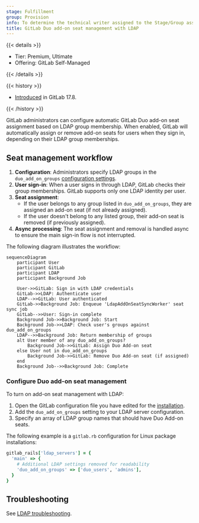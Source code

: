 ```yaml
---
stage: Fulfillment
group: Provision
info: To determine the technical writer assigned to the Stage/Group associated with this page, see https://handbook.gitlab.com/handbook/product/ux/technical-writing/#assignments
title: GitLab Duo add-on seat management with LDAP
---
```


{{< details >}}

- Tier: Premium, Ultimate
- Offering: GitLab Self-Managed

{{< /details >}}

{{< history >}}

- [Introduced](https://gitlab.com/gitlab-org/gitlab/-/merge_requests/175101) in GitLab 17.8.

{{< /history >}}

GitLab administrators can configure automatic GitLab Duo add-on seat assignment based on LDAP group membership. When enabled, GitLab will automatically assign or remove add-on seats for users when they sign in, depending on their LDAP group memberships.

## Seat management workflow

1. **Configuration**: Administrators specify LDAP groups in the `duo_add_on_groups` [configuration settings](#configure-duo-add-on-seat-management).
1. **User sign-in**: When a user signs in through LDAP, GitLab checks their group memberships. GitLab supports only one LDAP identity per user.
1. **Seat assignment**:
   - If the user belongs to any group listed in `duo_add_on_groups`, they are assigned an add-on seat (if not already assigned).
   - If the user doesn't belong to any listed group, their add-on seat is removed (if previously assigned).
1. **Async processing**: The seat assignment and removal is handled async to ensure the main sign-in flow is not interrupted.

The following diagram illustrates the workflow:

```mermaid
sequenceDiagram
    participant User
    participant GitLab
    participant LDAP
    participant Background Job

    User->>GitLab: Sign in with LDAP credentials
    GitLab->>LDAP: Authenticate user
    LDAP-->>GitLab: User authenticated
    GitLab->>Background Job: Enqueue 'LdapAddOnSeatSyncWorker' seat sync job
    GitLab-->>User: Sign-in complete
    Background Job->>Background Job: Start
    Background Job->>LDAP: Check user's groups against duo_add_on_groups
    LDAP-->>Background Job: Return membership of groups
    alt User member of any duo_add_on_groups?
        Background Job->>GitLab: Assign Duo Add-on seat
    else User not in duo_add_on_groups
        Background Job->>GitLab: Remove Duo Add-on seat (if assigned)
    end
    Background Job-->>Background Job: Complete
```

### Configure Duo add-on seat management

To turn on add-on seat management with LDAP:

1. Open the GitLab configuration file you have edited for the [installation](auth/ldap/ldap_synchronization.md#gitlab-duo-add-on-for-groups).
1. Add the `duo_add_on_groups` setting to your LDAP server configuration.
1. Specify an array of LDAP group names that should have Duo Add-on seats.

The following example is a `gitlab.rb` configuration for Linux package installations:

```ruby
gitlab_rails['ldap_servers'] = {
  'main' => {
    # Additional LDAP settings removed for readability
    'duo_add_on_groups' => ['duo_users', 'admins'],
  }
}
```

## Troubleshooting

See [LDAP troubleshooting](auth/ldap/ldap-troubleshooting.md).
